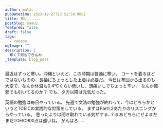 ```yaml
---
author: matac
pubDatetime: 2023-12-27T23:52:58.000Z
title: 寒い......
postSlug: samu2
featured: false
draft: false
tags:
  - random
ogImage: ""
description: |
  寒くて何もできんわ
_template: blog_post
---
```


最近はずっと寒い。沖縄といえど、この時期は普通に寒い。
コートを着るほどではないものの、長袖にちょっとした上着は必要だ。
今日は布団から出るのも大変で、なんか体温も0.4℃くらい低いし、頭痛いしでちょっと辛い。
なんか風邪でも引いてるのか？
でも、夕方以降は元気だった。

英語の勉強は毎日やっている。
先週で文法の勉強が終わって、今はどちらかというとTOEICの実践的な対策をしている。
まずはPart1,2あたりのリスニングからやっている。
思ったよりは聞き取れている気がする...?
まあどちらにせよまだまだTOEIC900点は遠いね。
がんばろ......
